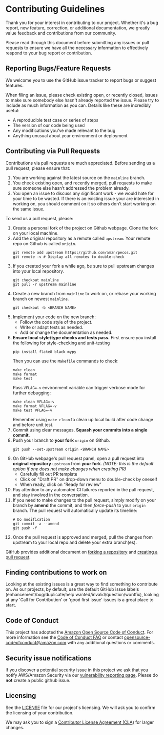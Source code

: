 # Contributing Guidelines

Thank you for your interest in contributing to our project. Whether it's a bug report, new feature, correction, or additional
documentation, we greatly value feedback and contributions from our community.

Please read through this document before submitting any issues or pull requests to ensure we have all the necessary
information to effectively respond to your bug report or contribution.


## Reporting Bugs/Feature Requests

We welcome you to use the GitHub issue tracker to report bugs or suggest features.

When filing an issue, please check existing open, or recently closed, issues to make sure somebody else hasn't already
reported the issue. Please try to include as much information as you can. Details like these are incredibly useful:

* A reproducible test case or series of steps
* The version of our code being used
* Any modifications you've made relevant to the bug
* Anything unusual about your environment or deployment


## Contributing via Pull Requests
Contributions via pull requests are much appreciated. Before sending us a pull request, please ensure that:

1. You are working against the latest source on the `mainline` branch.
2. You check existing open, and recently merged, pull requests to make sure someone else hasn't addressed the problem already.
3. You open an issue to discuss any significant work - we would hate for your time to be wasted. If there is an existing issue your are interested in working on, you should comment on it so others don't start working on the same issue.

To send us a pull request, please:

1. Create a personal fork of the project on Github webpage. Clone the fork on your local machine.
2. Add the original repository as a remote called `upstream`. Your remote repo on Github is called `origin`.
    ```
    git remote add upstream https://github.com/amzn/pecos.git
    git remote -v # Display all remotes to double-check
    ```
3. If you created your fork a while ago, be sure to pull upstream changes into your local repository.
    ```
    git checkout mainline
    git pull -r upstream mainline
    ```
4. Create a new branch from `mainline` to work on, or rebase your working branch on newest `mainline`.
    ```
    git checkout -b <BRANCH NAME>
    ```
5. Implement your code on the new branch:
    * Follow the code style of the project.
    * Write or adapt tests as needed.
    * Add or change the documentation as needed.
6. **Ensure local style/type checks and tests pass.** First ensure you install the following for style-checking and unit-testing
    ```
	pip install flake8 black mypy
    ```
	Then you can use the `Makefile` commands to check:
    ```
    make clean
    make format
    make test
    ```
    Pass `VFLAG=-v` environment variable can trigger verbose mode for further debugging:
    ```
    make clean VFLAG=-v
    make format VFLAG=-v
    make test VFLAG=-v
    ```
    Remember using `make clean` to clean up local build after code change and before unit test.
7. Commit using clear messages. **Squash your commits into a single commit.**
8. Push your branch to **your fork** `origin` on Github.
    ```
    git push --set-upstream origin <BRANCH NAME>
    ```
9. On GitHub webpage's pull request panel, open a pull request into **original repository** `upstream` from **your fork**. *(NOTE: this is the default option if one does not make changes when creating PR)*
    * Carefully fill out PR template
    * Click on "Draft PR" on drop-down menu to double-check by oneself
    * When ready, click on “Ready for review”
10. Pay attention to any automated CI failures reported in the pull request, and stay involved in the conversation.
12. If you need to make changes to the pull request, simply modify on your branch by **amend** the commit, and then *force-push* to your `origin` branch. The pull request will automatically update its timeline:
    ```
    # Do modification
    git commit -a --amend
    git push -f
    ```
11. Once the pull request is approved and merged, pull the changes from upstream to your local repo and delete your extra branch(es).

GitHub provides additional document on [forking a repository](https://help.github.com/articles/fork-a-repo/) and
[creating a pull request](https://help.github.com/articles/creating-a-pull-request/).


## Finding contributions to work on
Looking at the existing issues is a great way to find something to contribute on. As our projects, by default, use the default GitHub issue labels (enhancement/bug/duplicate/help wanted/invalid/question/wontfix), looking at any 'Call for Contribution' or 'good first issue' issues is a great place to start.


## Code of Conduct
This project has adopted the [Amazon Open Source Code of Conduct](https://aws.github.io/code-of-conduct).
For more information see the [Code of Conduct FAQ](https://aws.github.io/code-of-conduct-faq) or contact
opensource-codeofconduct@amazon.com with any additional questions or comments.


## Security issue notifications
If you discover a potential security issue in this project we ask that you notify AWS/Amazon Security via our [vulnerability reporting page](http://aws.amazon.com/security/vulnerability-reporting/). Please do **not** create a public github issue.


## Licensing

See the [LICENSE](LICENSE) file for our project's licensing. We will ask you to confirm the licensing of your contribution.

We may ask you to sign a [Contributor License Agreement (CLA)](http://en.wikipedia.org/wiki/Contributor_License_Agreement) for larger changes.
